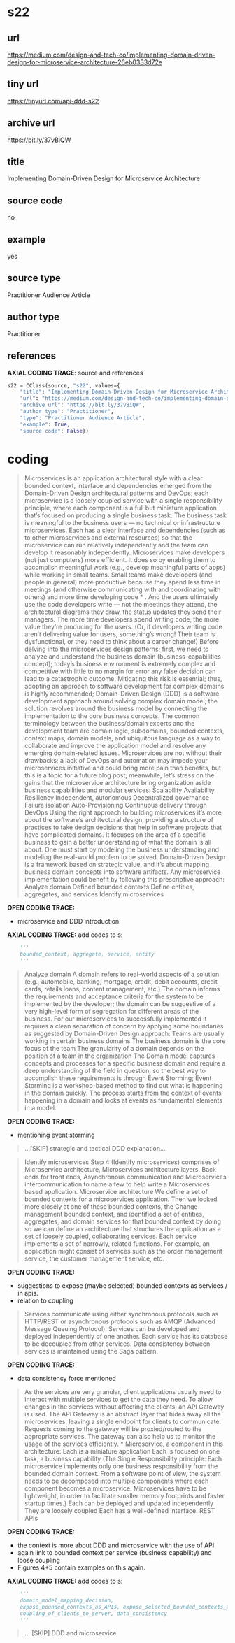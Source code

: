 # s22 

## url
https://medium.com/design-and-tech-co/implementing-domain-driven-design-for-microservice-architecture-26eb0333d72e
## tiny url
https://tinyurl.com/api-ddd-s22
## archive url
https://bit.ly/37vBiQW
## title
Implementing Domain-Driven Design for Microservice Architecture
## source code
no
## example
yes
## source type 
Practitioner Audience Article
## author type
Practitioner
## references

**AXIAL CODING TRACE**: source and references
``` python
s22 = CClass(source, "s22", values={
    "title": "Implementing Domain-Driven Design for Microservice Architecture",
    "url": "https://medium.com/design-and-tech-co/implementing-domain-driven-design-for-microservice-architecture-26eb0333d72e",
    "archive url": "https://bit.ly/37vBiQW",
    "author type": "Practitioner",
    "type": "Practitioner Audience Article",
    "example": True,
    "source code": False})
``` 

# coding

>Microservices is an application architectural style with a clear bounded context, interface and dependencies emerged from the Domain-Driven Design architectural patterns and DevOps; each microservice is a loosely coupled service with a single responsibility principle, where each component is a full but miniature application that’s focused on producing a single business task. The business task is meaningful to the business users — no technical or infrastructure microservices. Each has a clear interface and dependencies (such as to other microservices and external resources) so that the microservice can run relatively independently and the team can develop it reasonably independently.
Microservices make developers (not just computers) more efficient. It does so by enabling them to accomplish meaningful work (e.g., develop meaningful parts of apps) while working in small teams. Small teams make developers (and people in general) more productive because they spend less time in meetings (and otherwise communicating with and coordinating with others) and more time developing code * . And the users ultimately use the code developers write — not the meetings they attend, the architectural diagrams they draw, the status updates they send their managers. The more time developers spend writing code, the more value they’re producing for the users. (Or, if developers writing code aren’t delivering value for users, something’s wrong! Their team is dysfunctional, or they need to think about a career change!)
Before delving into the microservices design patterns; first, we need to analyze and understand the business domain (business-capabilities concept); today’s business environment is extremely complex and competitive with little to no margin for error any false decision can lead to a catastrophic outcome. Mitigating this risk is essential; thus, adopting an approach to software development for complex domains is highly recommended; Domain-Driven Design (DDD) is a software development approach around solving complex domain model; the solution revolves around the business model by connecting the implementation to the core business concepts. The common terminology between the business/domain experts and the development team are domain logic, subdomains, bounded contexts, context maps, domain models, and ubiquitous language as a way to collaborate and improve the application model and resolve any emerging domain-related issues.
Microservices are not without their drawbacks; a lack of DevOps and automation may impede your microservices initiative and could bring more pain than benefits, but this is a topic for a future blog post; meanwhile, let’s stress on the gains that the microservice architecture bring organization aside business capabilities and modular services:
Scalability
Availability
Resiliency
Independent, autonomous
Decentralized governance
Failure isolation
Auto-Provisioning
Continuous delivery through DevOps
Using the right approach to building microservices it’s more about the software’s architectural design, providing a structure of practices to take design decisions that help in software projects that have complicated domains. It focuses on the area of a specific business to gain a better understanding of what the domain is all about. One must start by modeling the business understanding and modeling the real-world problem to be solved. Domain-Driven Design is a framework based on strategic value, and it’s about mapping business domain concepts into software artifacts.
Any microservice implementation could benefit by following this prescriptive approach:
Analyze domain
Defined bounded contexts
Define entities, aggregates, and services
Identify microservices

**OPEN CODING TRACE:**
- microservice and DDD introduction

**AXIAL CODING TRACE:**
add codes to s: 
``` python 
    '''
    bounded_context, aggregate, service, entity
    '''
```
>Analyze domain
A domain refers to real-world aspects of a solution (e.g., automobile, banking, mortgage, credit, debit accounts, credit cards, retails loans, content management, etc.) The domain informs the requirements and acceptance criteria for the system to be implemented by the developer; the domain can be suggestive of a very high-level form of segregation for different areas of the business. For our microservices to successfully implemented it requires a clean separation of concern by applying some boundaries as suggested by Domain-Driven Design approach:
Teams are usually working in certain business domains
The business domain is the core focus of the team
The granularity of a domain depends on the position of a team in the organization
The Domain model captures concepts and processes for a specific business domain and require a deep understanding of the field in question, so the best way to accomplish these requirements is through Event Storming; Event Storming is a workshop-based method to find out what is happening in the domain quickly. The process starts from the context of events happening in a domain and looks at events as fundamental elements in a model.

**OPEN CODING TRACE:**
- mentioning event storming

>...[SKIP] strategic and tactical DDD explanation...

> Identify microservices
Step 4 (Identify microservices) comprises of Microservice architecture, Microservices architecture layers, Back ends for front ends, Asynchronous communication and Microservices intercommunication to name a few to help write a Microservices based application.
Microservice architecture
We define a set of bounded contexts for a microservices application. Then we looked more closely at one of these bounded contexts, the Change management bounded context, and identified a set of entities, aggregates, and domain services for that bounded context by doing so we can define an architecture that structures the application as a set of loosely coupled, collaborating services. Each service implements a set of narrowly, related functions. For example, an application might consist of services such as the order management service, the customer management service, etc.

**OPEN CODING TRACE:**
- suggestions to expose (maybe selected) bounded contexts as services / in apis.
- relation to coupling

>
>Services communicate using either synchronous protocols such as HTTP/REST or asynchronous protocols such as AMQP (Advanced Message Queuing Protocol). Services can be developed and deployed independently of one another. Each service has its database to be decoupled from other services. Data consistency between services is maintained using the Saga pattern.

**OPEN CODING TRACE:** 
- data consistency force mentioned

>As the services are very granular, client applications usually need to interact with multiple services to get the data they need. To allow changes in the services without affecting the clients, an API Gateway is used. The API Gateway is an abstract layer that hides away all the microservices, leaving a single endpoint for clients to communicate. Requests coming to the gateway will be proxied/routed to the appropriate services. The gateway can also help us to monitor the usage of the services efficiently. *
Microservice, a component in this architecture:
Each is a miniature application
Each is focused on one task, a business capability (The Single Responsibility principle: Each microservice implements only one business responsibility from the bounded domain context. From a software point of view, the system needs to be decomposed into multiple components where each component becomes a microservice. Microservices have to be lightweight, in order to facilitate smaller memory footprints and faster startup times.)
Each can be deployed and updated independently
They are loosely coupled
Each has a well-defined interface: REST APIs

**OPEN CODING TRACE:**
- the context is more about DDD and microservice with the use of API
- again link to bounded context per service (business capability) and loose coupling
- Figures 4+5 contain examples on this again.

**AXIAL CODING TRACE:**
add codes to s: 
``` python 
    '''
    domain_model_mapping_decision,
    expose_bounded_contexts_as_APIs, expose_selected_bounded_contexts_as_an_API,
    coupling_of_clients_to_server, data_consistency
    '''
```

>... [SKIP] DDD and microservice